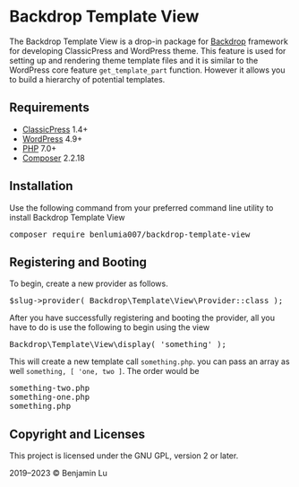 # Backdrop Template View
The Backdrop Template View is a drop-in package for [Backdrop](https://github.com/benlumia007/backdrop) framework for developing ClassicPress and WordPress theme. This feature is used for setting up and rendering theme template files and it is similar to the WordPress core feature `get_template_part` function. However it allows you to build a hierarchy of potential templates.

## Requirements
* [ClassicPress](https://www.classicpress.net) 1.4+
* [WordPress](https://wordpress.org) 4.9+
* [PHP](https://www.php.net/releases/7_0_33.php) 7.0+
* [Composer](https://getcomposer.org) 2.2.18

## Installation
Use the following command from your preferred command line utility to install Backdrop Template View
<pre>
composer require benlumia007/backdrop-template-view
</pre>

## Registering and Booting
To begin, create a new provider as follows.
<pre>
$slug->provider( Backdrop\Template\View\Provider::class );
</pre>

After you have successfully registering and booting the provider, all you have to do is use the following to begin using the view
<pre>
Backdrop\Template\View\display( 'something' );
</pre>

This will create a new template call `something.php`. you can pass an array as well `something, [ 'one, two ]`. The order would be
<pre>
something-two.php
something-one.php
something.php
</pre>

## Copyright and Licenses
This project is licensed under the GNU GPL, version 2 or later.

2019–2023 © Benjamin Lu